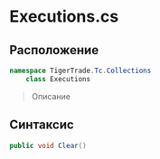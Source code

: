 
# Executions.cs
## Расположение
```csharp
namespace TigerTrade.Tc.Collections  
    class Executions
```

> Описание

## Синтаксис
```csharp
public void Clear()
```
